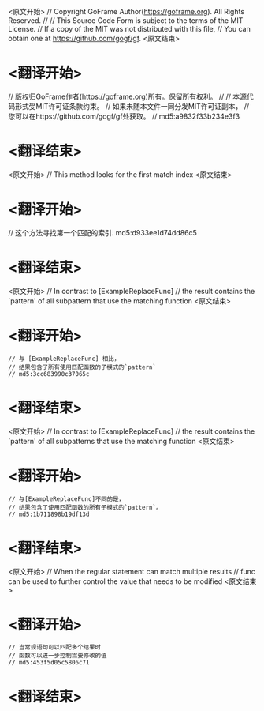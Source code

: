 
<原文开始>
// Copyright GoFrame Author(https://goframe.org). All Rights Reserved.
//
// This Source Code Form is subject to the terms of the MIT License.
// If a copy of the MIT was not distributed with this file,
// You can obtain one at https://github.com/gogf/gf.
<原文结束>

# <翻译开始>
// 版权归GoFrame作者(https://goframe.org)所有。保留所有权利。
//
// 本源代码形式受MIT许可证条款约束。
// 如果未随本文件一同分发MIT许可证副本，
// 您可以在https://github.com/gogf/gf处获取。
// md5:a9832f33b234e3f3
# <翻译结束>


<原文开始>
// This method looks for the first match index
<原文结束>

# <翻译开始>
// 这个方法寻找第一个匹配的索引. md5:d933ee1d74dd86c5
# <翻译结束>


<原文开始>
	// In contrast to [ExampleReplaceFunc]
	// the result contains the `pattern' of all subpattern that use the matching function
<原文结束>

# <翻译开始>
	// 与 [ExampleReplaceFunc] 相比，
	// 结果包含了所有使用匹配函数的子模式的`pattern`
	// md5:3cc683990c37065c
# <翻译结束>


<原文开始>
	// In contrast to [ExampleReplaceFunc]
	// the result contains the `pattern' of all subpatterns that use the matching function
<原文结束>

# <翻译开始>
	// 与[ExampleReplaceFunc]不同的是，
	// 结果包含了使用匹配函数的所有子模式的`pattern`。
	// md5:1b711898b19df13d
# <翻译结束>


<原文开始>
	// When the regular statement can match multiple results
	// func can be used to further control the value that needs to be modified
<原文结束>

# <翻译开始>
	// 当常规语句可以匹配多个结果时
	// 函数可以进一步控制需要修改的值
	// md5:453f5d05c5806c71
# <翻译结束>

